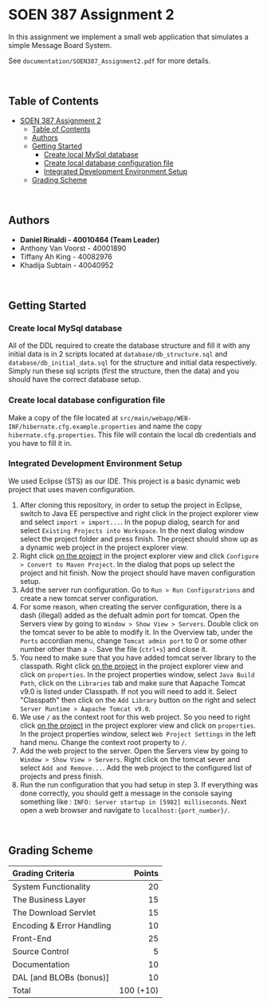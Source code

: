 # SOEN 387 Assignment 2

In this assignment we implement a small web application that simulates a simple Message Board System.

See `documentation/SOEN387_Assignment2.pdf` for more details.

<br/>

## Table of Contents
- [SOEN 387 Assignment 2](#soen-387-assignment-2)
  - [Table of Contents](#table-of-contents)
  - [Authors](#authors)
  - [Getting Started](#getting-started)
    - [Create local MySql database](#create-local-mysql-database)
    - [Create local database configuration file](#create-local-database-configuration-file)
    - [Integrated Development Environment Setup](#integrated-development-environment-setup)
  - [Grading Scheme](#grading-scheme)

<br/>

## Authors
- **Daniel Rinaldi - 40010464 (Team Leader)**
- Anthony Van Voorst - 40001890
- Tiffany Ah King - 40082976
- Khadija Subtain - 40040952

<br/>

## Getting Started
### Create local MySql database
All of the DDL required to create the database structure and fill it with any initial data is in 2 scripts located at `database/db_structure.sql` and `database/db_initial_data.sql` for the structure and initial data respectively. 
Simply run these sql scripts (first the structure, then the data) and you should have the correct database setup.

### Create local database configuration file
Make a copy of the file located at `src/main/webapp/WEB-INF/hibernate.cfg.example.properties` and name the copy `hibernate.cfg.properties`. 
This file will contain the local db credentials and you have to fill it in.

### Integrated Development Environment Setup
We used Eclipse (STS) as our IDE. This project is a basic dynamic web project that uses maven configuration. 
1. After cloning this repository, in order to setup the project in Eclipse, switch to Java EE perspective and right click in the project explorer view and select `import > import...`. In the popup dialog, search for and select `Existing Projects into Workspace`. In the next dialog window select the project folder and press finish. The project should show up as a dynamic web project in the project explorer view.
2. Right click <u>on the project</u> in the project explorer view and click `Configure > Convert to Maven Project`. In the dialog that pops up select the project and hit finish. Now the project should have maven configuration setup.
3. Add the server run configuration. Go to `Run > Run Configuratrions` and create a new tomcat server configuration.
4. For some reason, when creating the server configuration, there is a dash (illegal) added as the defualt admin port for tomcat. Open the Servers view by going to `Window > Show View > Servers`. Double click on the tomcat sever to be able to modify it. In the Overview tab, under the `Ports` accordian menu, change `Tomcat admin port` to 0 or some other number other than a `-`. Save the file (`ctrl+s`) and close it.
5. You need to make sure that you have added tomcat server library to the classpath. Right click <u>on the project</u> in the project explorer view and click on `properties`. In the project properties window, select `Java Build Path`, click on the `Libraries` tab and make sure that Aapache Tomcat v9.0 is listed under Classpath. If not you will need to add it. Select "Classpath" then click on the `Add Library` button on the right and select `Server Runtime > Aapache Tomcat v9.0`.
6. We use `/` as the context root for this web project. So you need to right click <u>on the project</u> in the project explorer view and click on `properties`. In the project properties window, select `Web Project Settings` in the left hand menu. Change the context root property to `/`.
7. Add the web project to the server. Open the Servers view by going to `Window > Show View > Servers`. Right click on the tomcat sever and select `Add and Remove...`. Add the web project to the configured list of projects and press finish.
8. Run the run configuration that you had setup in step 3. If everything was done correctly, you should gett a message in the console saying something like : `INFO: Server startup in [5982] milliseconds`. Next open a web browser and navigate to `localhost:{port_number}/`.

<br/>

## Grading Scheme
| Grading Criteria            | Points    |
| :-------------------------- | --------: |
| System Functionality        | 20        |
| The Business Layer          | 15        |
| The Download Servlet        | 15        |
| Encoding & Error Handling   | 10        |
| Front-End                   | 25        |
| Source Control              | 5         |
| Documentation               | 10        |
| DAL [and BLOBs (bonus)]     | 10        |
| Total                       | 100 (+10) |

<br/>
